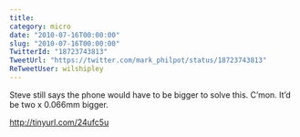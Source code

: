 ```yaml
---
title: 
category: micro
date: "2010-07-16T00:00:00"
slug: "2010-07-16T00:00:00"
TwitterId: "18723743813"
TweetUrl: "https://twitter.com/mark_philpot/status/18723743813"
ReTweetUser: wilshipley
---
```


<i class="fa fa-retweet" aria-hidden="true"></i> Steve still says the phone
would have to be bigger to solve this. C’mon. It’d be two x 0.066mm bigger.

http://tinyurl.com/24ufc5u
